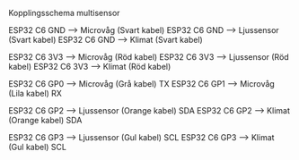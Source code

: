 Kopplingsschema multisensor

ESP32 C6 GND  -->  Microvåg (Svart kabel) 
ESP32 C6 GND  -->  Ljussensor (Svart kabel) 
ESP32 C6 GND  -->  Klimat (Svart kabel) 

ESP32 C6 3V3  -->  Microvåg (Röd kabel) 
ESP32 C6 3V3  -->  Ljussensor (Röd kabel) 
ESP32 C6 3V3  -->  Klimat (Röd kabel) 

ESP32 C6 GP0  -->  Microvåg (Grå kabel) TX 
ESP32 C6 GP1  -->  Microvåg (Lila kabel) RX 

ESP32 C6 GP2  -->  Ljussensor (Orange kabel) SDA 
ESP32 C6 GP2  -->  Klimat (Orange kabel) SDA 

ESP32 C6 GP3  -->  Ljussensor (Gul kabel) SCL 
ESP32 C6 GP3  -->  Klimat (Gul kabel) SCL 

